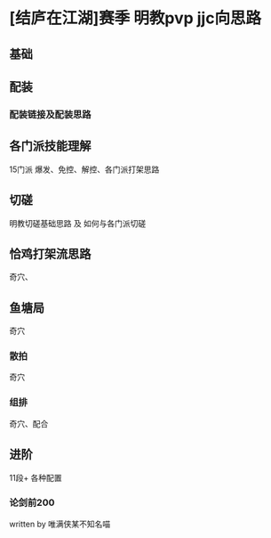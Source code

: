 # [结庐在江湖]赛季 明教pvp jjc向思路

## 基础

## 配装

### 配装链接及配装思路

## 各门派技能理解

15门派 爆发、免控、解控、各门派打架思路

## 切磋

明教切磋基础思路 及 如何与各门派切磋

## 恰鸡打架流思路

奇穴、

## 鱼塘局

奇穴

### 散拍

奇穴

### 组排

奇穴、配合

## 进阶

11段+ 各种配置

### 论剑前200

written by 唯满侠某不知名喵


